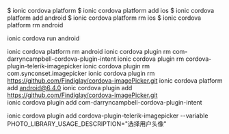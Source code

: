 

$ ionic cordova platform 
$ ionic cordova platform add ios
$ ionic cordova platform add android
$ ionic cordova platform rm ios
$ ionic cordova platform rm android

ionic cordova run android

ionic cordova platform rm android
ionic cordova plugin rm com-darryncampbell-cordova-plugin-intent
ionic cordova plugin rm cordova-plugin-telerik-imagepicker
ionic cordova plugin rm com.synconset.imagepicker
ionic cordova plugin rm https://github.com/Findiglay/cordova-imagePicker.git 
ionic cordova platform add android@6.4.0
ionic cordova plugin add https://github.com/Findiglay/cordova-imagePicker.git  
ionic cordova plugin add com-darryncampbell-cordova-plugin-intent


ionic cordova plugin add cordova-plugin-telerik-imagepicker --variable PHOTO_LIBRARY_USAGE_DESCRIPTION="选择用户头像"


